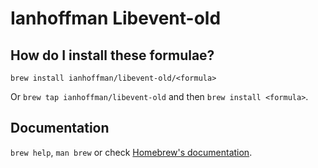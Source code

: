 # Ianhoffman Libevent-old

## How do I install these formulae?

`brew install ianhoffman/libevent-old/<formula>`

Or `brew tap ianhoffman/libevent-old` and then `brew install <formula>`.

## Documentation

`brew help`, `man brew` or check [Homebrew's documentation](https://docs.brew.sh).
